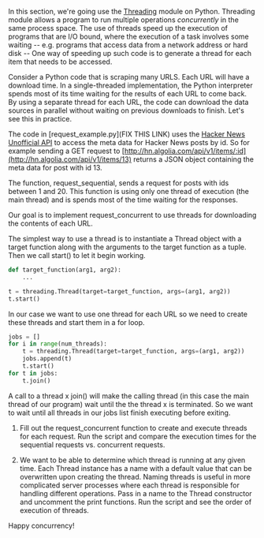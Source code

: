 In this section, we're going use the [Threading](https://docs.python.org/2/library/threading.html) module on Python. Threading module allows a program to run multiple operations *concurrently* in the same process space. The use of threads speed up the execution of programs that are I/O bound, where the execution of a task involves some waiting -- e.g. programs that access data from a network address or hard disk -- One way of speeding up such code is to generate a thread for each item that needs to be accessed. 

Consider a Python code that is scraping many URLS. Each URL will have a download time. In a single-threaded implementation, the Python interpreter spends most of its time waiting for the results of each URL to come back. By using a separate thread for each URL, the code can download the data sources in parallel without waiting on previous downloads to finish. Let's see this in practice.

The code in [request_example.py](FIX THIS LINK) uses the [Hacker News Unofficial API](https://hn.algolia.com/api) to access the meta data for Hacker News posts by id. So for example sending a GET request to [http://hn.algolia.com/api/v1/items/:id](http://hn.algolia.com/api/v1/items/13) returns a JSON object containing the meta data for post with id 13.

The function, request_sequential, sends a request for posts with ids between 1 and 20. This function is using only one thread of execution (the main thread) and is spends most of the time waiting for the responses. 

Our goal is to implement request_concurrent to use threads for downloading the contents of each URL.

The simplest way to use a thread is to instantiate a Thread object with a target function along with the arguments to the target function as a tuple. Then we  call start() to let it begin working.

```python
def target_function(arg1, arg2):
	...

t = threading.Thread(target=target_function, args=(arg1, arg2))
t.start()
```

In our case we want to use one thread for each URL so we need to create these threads and start them in a for loop.

```python
jobs = []
for i in range(num_threads):
	t = threading.Thread(target=target_function, args=(arg1, arg2))
	jobs.append(t)
	t.start()
for t in jobs:
	t.join()
```
A call to a thread x join() will make the calling thread (in this case the main thread of our program) wait until the the thread x is terminated. So we want to wait until all threads in our jobs list finish executing before exiting.

1. Fill out the request_concurrent function to create and execute threads for each request. Run the script and compare the execution times for the sequential requests vs. concurrent requests. 

2. We want to be able to determine which thread is running at any given time. Each Thread instance has a name with a default value that can be overwritten upon creating the thread. Naming threads is useful in more complicated server processes where each thread is responsible for handling different operations. Pass in a name to the Thread constructor and uncomment the print functions. Run the script and see the order of execution of threads. 

Happy concurrency!












